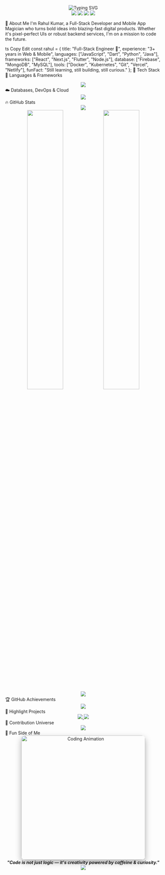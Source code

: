 <!-- 🌠 Galactic Hero Banner --> <div align="center"> <img src="https://readme-typing-svg.demolab.com?font=Fira+Code&weight=700&size=32&duration=3000&pause=500&color=00FFFF&center=true&vCenter=true&width=800&lines=🚀+Rahul+Kumar+%7C+Digital+Universe+Creator;💡+Innovating+the+Future+of+Web+%26+Mobile;⚙️+Full-Stack+Engineer+%26+App+Architect;🎯+Turning+Ideas+Into+Impactful+Code" alt="Typing SVG" /> </div>
<!-- 🔗 Social Links --> <div align="center"> <a href="https://github.com/rahulitme"><img src="https://img.shields.io/github/followers/rahulitme?label=GitHub&logo=github&style=for-the-badge&color=black" /></a> <a href="mailto:rahulmandal705071@gmail.com"><img src="https://img.shields.io/badge/Email-Rahul-FF6363?style=for-the-badge&logo=gmail&logoColor=white" /></a> <a href="https://www.linkedin.com/in/rahul-kumar-191473256/"><img src="https://img.shields.io/badge/LinkedIn-rahul--kumar-0A66C2?style=for-the-badge&logo=linkedin" /></a> <a href="https://rahulkumar-portfolio.vercel.app"><img src="https://img.shields.io/badge/Portfolio-Visit-6C63FF?style=for-the-badge&logo=firefox-browser" /></a> </div>
💫 About Me
I'm Rahul Kumar, a Full-Stack Developer and Mobile App Magician who turns bold ideas into blazing-fast digital products. Whether it's pixel-perfect UIs or robust backend services, I'm on a mission to code the future.

ts
Copy
Edit
const rahul = {
  title: "Full-Stack Engineer 🚀",
  experience: "3+ years in Web & Mobile",
  languages: ["JavaScript", "Dart", "Python", "Java"],
  frameworks: ["React", "Next.js", "Flutter", "Node.js"],
  database: ["Firebase", "MongoDB", "MySQL"],
  tools: ["Docker", "Kubernetes", "Git", "Vercel", "Netlify"],
  funFact: "Still learning, still building, still curious."
};
🧠 Tech Stack
🚀 Languages & Frameworks
<div align="center"> <img src="https://skillicons.dev/icons?i=js,ts,html,css,react,nextjs,flutter,dart,nodejs,express,python,django,java" /> </div>
☁️ Databases, DevOps & Cloud
<div align="center"> <img src="https://skillicons.dev/icons?i=firebase,mongodb,mysql,postgres,supabase,graphql,aws,gcp,docker,kubernetes,git,github" /> </div>
🔥 GitHub Stats
<div align="center"> <img src="https://github-profile-summary-cards.vercel.app/api/cards/profile-details?username=rahulitme&theme=radical" /> <br /> <img src="https://github-readme-stats.vercel.app/api?username=rahulitme&show_icons=true&theme=radical&count_private=true" width="48%" /> <img src="https://github-readme-streak-stats.herokuapp.com/?user=rahulitme&theme=radical" width="48%" /> <br /> <img src="https://github-readme-stats.vercel.app/api/top-langs/?username=rahulitme&layout=compact&theme=radical" /> </div>
🏆 GitHub Achievements
<div align="center"> <img src="https://github-profile-trophy.vercel.app/?username=rahulitme&theme=dracula&no-frame=true&margin-w=10&column=6" /> </div>
💼 Highlight Projects
<div align="center"> <a href="https://github.com/rahulitme/e-commerce-app"> <img src="https://github-readme-stats.vercel.app/api/pin/?username=rahulitme&repo=e-commerce-app&theme=radical" /> </a> <a href="https://github.com/rahulitme/weather-app"> <img src="https://github-readme-stats.vercel.app/api/pin/?username=rahulitme&repo=weather-app&theme=radical" /> </a> </div>
🌌 Contribution Universe
<div align="center"> <img src="https://github-readme-activity-graph.vercel.app/graph?username=rahulitme&bg_color=0d1117&color=00FFFF&line=00BFFF&point=FFFFFF&area=true&hide_border=true" /> </div>
🎯 Fun Side of Me
<div align="center"> <img src="https://media.giphy.com/media/qgQUggAC3Pfv687qPC/giphy.gif" width="400" style="border-radius: 12px; box-shadow: 0px 8px 20px rgba(0,0,0,0.3);" alt="Coding Animation" /> <br /> <em><strong>"Code is not just logic — it's creativity powered by caffeine & curiosity."</strong></em> </div>
<div align="center"> <img src="https://capsule-render.vercel.app/api?type=waving&color=gradient&height=120&section=footer" /> </div>

